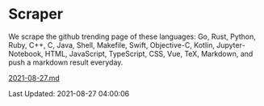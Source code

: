 # Scraper

We scrape the github trending page of these languages: Go, Rust, Python, Ruby, C++, C, Java, Shell, Makefile, Swift, Objective-C, Kotlin, Jupyter-Notebook, HTML, JavaScript, TypeScript, CSS, Vue, TeX, Markdown, and push a markdown result everyday.

[2021-08-27.md](https://github.com/yangwenmai/github-trending-backup/blob/master/2021-08-27.md)

Last Updated: 2021-08-27 04:00:06